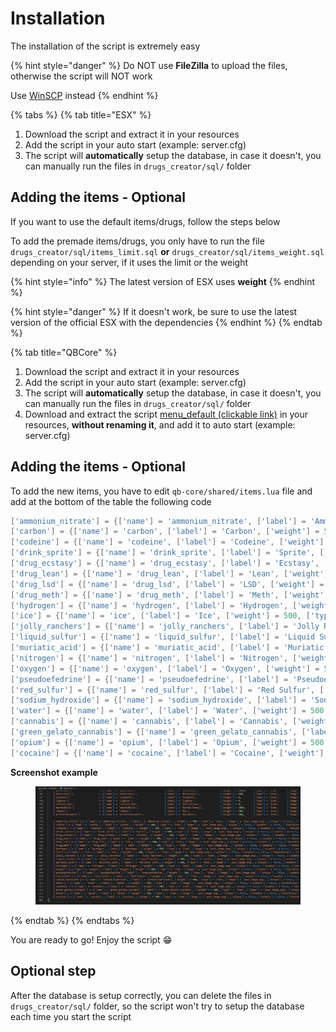 # Installation

The installation of the script is extremely easy

{% hint style="danger" %}
Do NOT use **FileZilla** to upload the files, otherwise the script will NOT work

Use [WinSCP](https://winscp.net/eng/download.php) instead
{% endhint %}

{% tabs %}
{% tab title="ESX" %}
1. Download the script and extract it in your resources
2. Add the script in your auto start (example: server.cfg)
3. The script will **automatically** setup the database, in case it doesn't, you can manually run the files in `drugs_creator/sql/` folder

## Adding the items - Optional

If you want to use the default items/drugs, follow the steps below

To add the premade items/drugs, you only have to run the file `drugs_creator/sql/items_limit.sql` **or** `drugs_creator/sql/items_weight.sql` depending on your server, if it uses the limit or the weight

{% hint style="info" %}
The latest version of ESX uses **weight**
{% endhint %}

{% hint style="danger" %}
If it doesn't work, be sure to use the latest version of the official ESX with the dependencies
{% endhint %}
{% endtab %}

{% tab title="QBCore" %}
1. Download the script and extract it in your resources
2. Add the script in your auto start (example: server.cfg)
3. The script will **automatically** setup the database, in case it doesn't, you can manually run the files in `drugs_creator/sql/` folder
4. Download and extract the script [menu\_default (clickable link)](https://drive.google.com/file/d/1Ezz-d50NIKQZeZJ-RgyclvNG7qC4Nfu8/view?usp=sharing) in your resources, **without renaming it**, and add it to auto start (example: server.cfg)

## Adding the items - Optional

To add the new items, you have to edit `qb-core/shared/items.lua` file and add at the bottom of the table the following code

```lua
['ammonium_nitrate'] = {['name'] = 'ammonium_nitrate', ['label'] = 'Ammonium nitrate', ['weight'] = 500, ['type'] = 'item', ['image'] = 'ammonium_nitrate.png', ['unique'] = false, ['useable'] = true, ['shouldClose'] = false, ['combinable'] = nil},
['carbon'] = {['name'] = 'carbon', ['label'] = 'Carbon', ['weight'] = 500, ['type'] = 'item', ['image'] = 'carbon.png', ['unique'] = false, ['useable'] = true, ['shouldClose'] = false, ['combinable'] = nil},
['codeine'] = {['name'] = 'codeine', ['label'] = 'Codeine', ['weight'] = 500, ['type'] = 'item', ['image'] = 'codeine.png', ['unique'] = false, ['useable'] = true, ['shouldClose'] = false, ['combinable'] = nil},
['drink_sprite'] = {['name'] = 'drink_sprite', ['label'] = 'Sprite', ['weight'] = 500, ['type'] = 'item', ['image'] = 'drink_sprite.png', ['unique'] = false, ['useable'] = true, ['shouldClose'] = false, ['combinable'] = nil},
['drug_ecstasy'] = {['name'] = 'drug_ecstasy', ['label'] = 'Ecstasy', ['weight'] = 500, ['type'] = 'item', ['image'] = 'drug_ecstasy.png', ['unique'] = false, ['useable'] = true, ['shouldClose'] = false, ['combinable'] = nil},
['drug_lean'] = {['name'] = 'drug_lean', ['label'] = 'Lean', ['weight'] = 500, ['type'] = 'item', ['image'] = 'drug_lean.png', ['unique'] = false, ['useable'] = true, ['shouldClose'] = false, ['combinable'] = nil},
['drug_lsd'] = {['name'] = 'drug_lsd', ['label'] = 'LSD', ['weight'] = 500, ['type'] = 'item', ['image'] = 'drug_lsd.png', ['unique'] = false, ['useable'] = true, ['shouldClose'] = false, ['combinable'] = nil},
['drug_meth'] = {['name'] = 'drug_meth', ['label'] = 'Meth', ['weight'] = 500, ['type'] = 'item', ['image'] = 'drug_meth.png', ['unique'] = false, ['useable'] = true, ['shouldClose'] = false, ['combinable'] = nil},
['hydrogen'] = {['name'] = 'hydrogen', ['label'] = 'Hydrogen', ['weight'] = 500, ['type'] = 'item', ['image'] = 'hydrogen.png', ['unique'] = false, ['useable'] = true, ['shouldClose'] = false, ['combinable'] = nil},
['ice'] = {['name'] = 'ice', ['label'] = 'Ice', ['weight'] = 500, ['type'] = 'item', ['image'] = 'ice.png', ['unique'] = false, ['useable'] = true, ['shouldClose'] = false, ['combinable'] = nil},
['jolly_ranchers'] = {['name'] = 'jolly_ranchers', ['label'] = 'Jolly Ranchers', ['weight'] = 500, ['type'] = 'item', ['image'] = 'jolly_ranchers.png', ['unique'] = false, ['useable'] = true, ['shouldClose'] = false, ['combinable'] = nil},
['liquid_sulfur'] = {['name'] = 'liquid_sulfur', ['label'] = 'Liquid Sulfur', ['weight'] = 500, ['type'] = 'item', ['image'] = 'liquid_sulfur.png', ['unique'] = false, ['useable'] = true, ['shouldClose'] = false, ['combinable'] = nil},
['muriatic_acid'] = {['name'] = 'muriatic_acid', ['label'] = 'Muriatic Acid', ['weight'] = 500, ['type'] = 'item', ['image'] = 'muriatic_acid.png', ['unique'] = false, ['useable'] = true, ['shouldClose'] = false, ['combinable'] = nil},
['nitrogen'] = {['name'] = 'nitrogen', ['label'] = 'Nitrogen', ['weight'] = 500, ['type'] = 'item', ['image'] = 'nitrogen.png', ['unique'] = false, ['useable'] = true, ['shouldClose'] = false, ['combinable'] = nil},
['oxygen'] = {['name'] = 'oxygen', ['label'] = 'Oxygen', ['weight'] = 500, ['type'] = 'item', ['image'] = 'oxygen.png', ['unique'] = false, ['useable'] = true, ['shouldClose'] = false, ['combinable'] = nil},
['pseudoefedrine'] = {['name'] = 'pseudoefedrine', ['label'] = 'Pseudoefedrine', ['weight'] = 500, ['type'] = 'item', ['image'] = 'pseudoefedrine.png', ['unique'] = false, ['useable'] = true, ['shouldClose'] = false, ['combinable'] = nil},
['red_sulfur'] = {['name'] = 'red_sulfur', ['label'] = 'Red Sulfur', ['weight'] = 500, ['type'] = 'item', ['image'] = 'red_sulfur.png', ['unique'] = false, ['useable'] = true, ['shouldClose'] = false, ['combinable'] = nil},
['sodium_hydroxide'] = {['name'] = 'sodium_hydroxide', ['label'] = 'Sodium hydroxide', ['weight'] = 500, ['type'] = 'item', ['image'] = 'sodium_hydroxide.png', ['unique'] = false, ['useable'] = true, ['shouldClose'] = false, ['combinable'] = nil},
['water'] = {['name'] = 'water', ['label'] = 'Water', ['weight'] = 500, ['type'] = 'item', ['image'] = 'water.png', ['unique'] = false, ['useable'] = true, ['shouldClose'] = false, ['combinable'] = nil},
['cannabis'] = {['name'] = 'cannabis', ['label'] = 'Cannabis', ['weight'] = 500, ['type'] = 'item', ['image'] = 'cannabis.png', ['unique'] = false, ['useable'] = true, ['shouldClose'] = false, ['combinable'] = nil},
['green_gelato_cannabis'] = {['name'] = 'green_gelato_cannabis', ['label'] = 'Green Gelato Cannabis', ['weight'] = 500, ['type'] = 'item', ['image'] = 'green_gelato_cannabis.png', ['unique'] = false, ['useable'] = true, ['shouldClose'] = false, ['combinable'] = nil},
['opium'] = {['name'] = 'opium', ['label'] = 'Opium', ['weight'] = 500, ['type'] = 'item', ['image'] = 'opium.png', ['unique'] = false, ['useable'] = true, ['shouldClose'] = false, ['combinable'] = nil},
['cocaine'] = {['name'] = 'cocaine', ['label'] = 'Cocaine', ['weight'] = 500, ['type'] = 'item', ['image'] = 'cocaine.png', ['unique'] = false, ['useable'] = true, ['shouldClose'] = false, ['combinable'] = nil},
```

**Screenshot example**

<figure><img src="../.gitbook/assets/qb_core_drugs_creator_items.jpg" alt=""><figcaption></figcaption></figure>
{% endtab %}
{% endtabs %}

You are ready to go! Enjoy the script 😁

## Optional step

After the database is setup correctly, you can delete the files in `drugs_creator/sql/` folder, so the script won't try to setup the database each time you start the script

